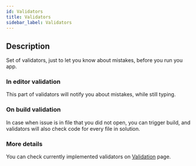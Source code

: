 ```yaml
---
id: Validators
title: Validators
sidebar_label: Validators
---
```


## Description
Set of validators, just to let you know about mistakes, before you run you app.

### In editor validation
This part of validators will notify you about mistakes, while still typing.

### On build validation
In case when issue is in file that you did not open, you can trigger build, and validators will also check code for every file in solution.

### More details
You can check currently implemented validators on [Validation](/docs/Validators/IB001) page.